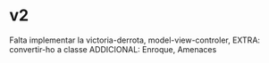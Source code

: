 # v2
Falta implementar la victoria-derrota, model-view-controler, EXTRA: convertir-ho a classe
ADDICIONAL: Enroque, Amenaces